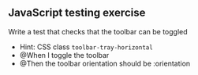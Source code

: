 ## JavaScript testing exercise

Write a test that checks that the toolbar can be toggled

* Hint: CSS class `toolbar-tray-horizontal`
* @When I toggle the toolbar
* @Then the toolbar orientation should be :orientation
